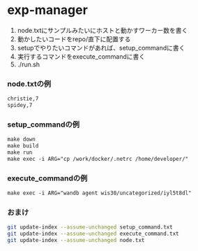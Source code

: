 # exp-manager
1. node.txtにサンプルみたいにホストと動かすワーカー数を書く
2. 動かしたいコードをrepo/直下に配置する
2. setupでやりたいコマンドがあれば、setup_commandに書く
3. 実行するコマンドをexecute_commandに書く
4. ./run.sh

### node.txtの例

```txt
christie,7
spidey,7
```

### setup_commandの例

```txt
make down
make build
make run
make exec -i ARG="cp /work/docker/.netrc /home/developer/"
```

### execute_commandの例

```txt
make exec -i ARG="wandb agent wis30/uncategorized/iyl5t8dl"
```

### おまけ
```sh
git update-index --assume-unchanged setup_command.txt
git update-index --assume-unchanged execute_command.txt
git update-index --assume-unchanged node.txt
```
